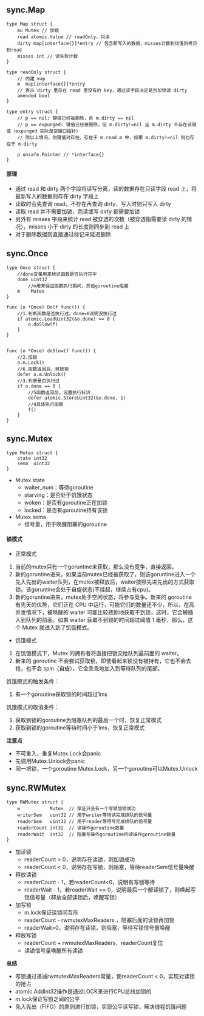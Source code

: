 ## sync.Map
```
type Map struct {
	mu Mutex // 加锁
	read atomic.Value // readOnly，只读
	dirty map[interface{}]*entry // 包含新写入的数据，misses计数到伐值则拷贝到read
	misses int // 读失败计数
}

type readOnly struct {
    // 内建 map
    m  map[interface{}]*entry
    // 表示 dirty 里存在 read 里没有的 key，通过该字段决定是否加锁读 dirty
    amended bool
}

type entry struct {
    // p == nil: 键值已经被删除，且 m.dirty == nil
    // p == expunged: 键值已经被删除，但 m.dirty!=nil 且 m.dirty 不存在该键值（expunged 实际是空接口指针）
    // 除以上情况，则键值对存在，存在于 m.read.m 中，如果 m.dirty!=nil 则也存在于 m.dirty
    
    p unsafe.Pointer // *interface{}
}
```
#### 原理
- 通过 read 和 dirty 两个字段将读写分离，读的数据存在只读字段 read 上，将最新写入的数据则存在 dirty 字段上
- 读取时会先查询 read，不存在再查询 dirty，写入时则只写入 dirty
- 读取 read 并不需要加锁，而读或写 dirty 都需要加锁
- 另外有 misses 字段来统计 read 被穿透的次数（被穿透指需要读 dirty 的情况），misses 小于 dirty 的长度则同步到 read 上
- 对于删除数据则直接通过标记来延迟删除

## sync.Once
```
type Once struct {
    //done变量用来标识函数是否执行完毕
    done uint32
        //m用来保证函数执行期间，其他goroutine阻塞
    m    Mutex
}

func (o *Once) Do(f func()) {
    //1.判断函数是否执行过，done=0说明没执行过
    if atomic.LoadUint32(&o.done) == 0 {
        o.doSlow(f)
    }
}
 
 
func (o *Once) doSlow(f func()) {
    //2.加锁
    o.m.Lock()
    //6.函数返回后，释放锁
    defer o.m.Unlock()
    //3.判断是否执行过
    if o.done == 0 {
        //5函数返回后，设置执行标识
        defer atomic.StoreUint32(&o.done, 1)
        //4具体执行函数
        f()
    }
}
```

## sync.Mutex
```
type Mutex struct {
    state int32
    sema  uint32
}
```
- Mutex.state
  - waiter_num：等待goroutine
  - starving：是否处于饥饿状态
  - woken：是否有goroutine正在加锁
  - locked：是否有goroutine持有该锁
- Mutex.sema
  - 信号量，用于唤醒阻塞的goroutine

#### 锁模式
- 正常模式
1. 当前的mutex只有一个goruntine来获取，那么没有竞争，直接返回。
2. 新的goruntine进来，如果当前mutex已经被获取了，则该goruntine进入一个先入先出的waiter队列，在mutex被释放后，waiter按照先进先出的方式获取锁。该goruntine会处于自旋状态(不挂起，继续占有cpu)。
3. 新的goruntine进来，mutex处于空闲状态，将参与竞争。新来的 goroutine 有先天的优势，它们正在 CPU 中运行，可能它们的数量还不少，所以，在高并发情况下，被唤醒的 waiter 可能比较悲剧地获取不到锁，这时，它会被插入到队列的前面。如果 waiter 获取不到锁的时间超过阈值 1 毫秒，那么，这个 Mutex 就进入到了饥饿模式。

- 饥饿模式
1. 在饥饿模式下，Mutex 的拥有者将直接把锁交给队列最前面的 waiter。
2. 新来的 goroutine 不会尝试获取锁，即使看起来锁没有被持有，它也不会去抢，也不会 spin（自旋），它会乖乖地加入到等待队列的尾部。

饥饿模式的触发条件：
1. 有一个goroutine获取锁的时间超过1ms

饥饿模式的取消条件：
1. 获取到锁的goroutine为阻塞队列的最后一个时，恢复正常模式
2. 获取到锁的goroutine等待时间小于1ms，恢复正常模式

**注意点**
- 不可重入，重复Mutex.Lock会panic
- 先调用Mutex.Unlock会panic
- 同一把锁，一个goroutine Mutex.Lock，另一个goroutine可以Mutex.Unlock

## sync.RWMutex
```
type RWMutex struct {
    w           Mutex  // 保证只会有一个写锁加锁成功
    writerSem   uint32 // 用于writer等待读完成排队的信号量
    readerSem   uint32 // 用于reader等待写完成排队的信号量
    readerCount int32  // 读操作goroutine数量
    readerWait  int32  // 阻塞写操作goroutine的读操作goroutine数量
}
```
- 加读锁
  - readerCount > 0，说明存在读锁，则加锁成功
  - readerCount < 0，说明存在写锁，则阻塞，等待readerSem信号量唤醒
- 释放读锁
  - readerCount - 1，若readerCount<0，说明有写锁等待
  - readerWait - 1，若readerWait == 0，说明最后一个解读锁了，则唤起写锁信号量（释放全部读锁后，唤醒写锁）
- 加写锁
  - m.lock保证读锁间互斥
  - readerCount - rwmutexMaxReaders ，阻塞后面的读锁再加锁
  - readerWait>0，说明存在读锁，则阻塞，等待写锁信号量唤醒
- 释放写锁
  - readerCount + rwmutexMaxReaders，readerCount复位
  - 读锁信号量唤醒所有读锁

**总结**
- 写锁通过递减rwmutexMaxReaders常量，使readerCount < 0，实现对读锁的抢占
- atomic.AddInt32操作是通过LOCK来进行CPU总线加锁的
- m.lock保证写锁之间的公平
- 先入先出（FIFO）的原则进行加锁，实现公平读写锁，解决线程饥饿问题